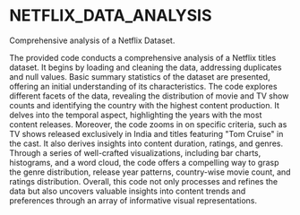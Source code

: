 # NETFLIX_DATA_ANALYSIS
Comprehensive analysis of a Netflix Dataset.

The provided code conducts a comprehensive analysis of a Netflix titles dataset. It begins by loading and cleaning the data, addressing duplicates and null values. Basic summary statistics of the dataset are presented, offering an initial understanding of its characteristics. The code explores different facets of the data, revealing the distribution of movie and TV show counts and identifying the country with the highest content production. It delves into the temporal aspect, highlighting the years with the most content releases. Moreover, the code zooms in on specific criteria, such as TV shows released exclusively in India and titles featuring "Tom Cruise" in the cast. It also derives insights into content duration, ratings, and genres. Through a series of well-crafted visualizations, including bar charts, histograms, and a word cloud, the code offers a compelling way to grasp the genre distribution, release year patterns, country-wise movie count, and ratings distribution. Overall, this code not only processes and refines the data but also uncovers valuable insights into content trends and preferences through an array of informative visual representations.
